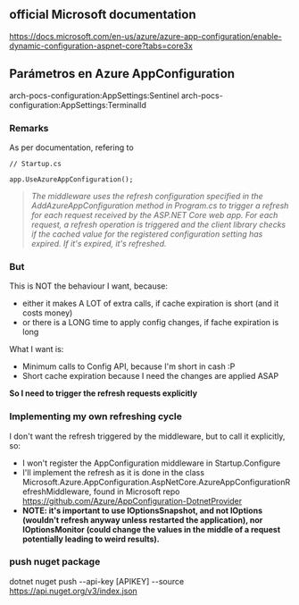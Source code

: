 ## official Microsoft documentation
https://docs.microsoft.com/en-us/azure/azure-app-configuration/enable-dynamic-configuration-aspnet-core?tabs=core3x

## Parámetros en Azure AppConfiguration
arch-pocs-configuration:AppSettings:Sentinel 
arch-pocs-configuration:AppSettings:TerminalId

### Remarks
As per documentation, refering to 
```
// Startup.cs

app.UseAzureAppConfiguration();
```

> _The middleware uses the refresh configuration specified in the AddAzureAppConfiguration method in Program.cs to trigger a refresh for each request received by the ASP.NET Core web app. For each request, a refresh operation is triggered and the client library checks if the cached value for the registered configuration setting has expired. If it's expired, it's refreshed._

### But
This is NOT the behaviour I want, because:
- either it makes A LOT of extra calls, if cache expiration is short (and it costs money)
- or there is a LONG time to apply config changes, if fache expiration is long

What I want is:
- Minimum calls to Config API, because I'm short in cash :P
- Short cache expiration because I need the changes are applied ASAP

**So I need to trigger the refresh requests explicitly**

### Implementing my own refreshing cycle
I don't want the refresh triggered by the middleware, but to call it explicitly, so:
- I won't register the AppConfiguration middleware in Startup.Configure
- I'll implement the refresh as it is done in the class Microsoft.Azure.AppConfiguration.AspNetCore.AzureAppConfigurationRefreshMiddleware, found in Microsoft repo https://github.com/Azure/AppConfiguration-DotnetProvider
- **NOTE: it's important to use IOptionsSnapshot, and not IOptions (wouldn't refresh anyway unless restarted the application), nor IOptionsMonitor (could change the values in the middle of a request potentially leading to weird results).**

### push nuget package
dotnet nuget push --api-key [APIKEY] --source https://api.nuget.org/v3/index.json